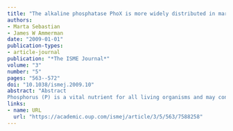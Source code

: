 ```yaml
---
title: "The alkaline phosphatase PhoX is more widely distributed in marine bacteria than the classical PhoA"
authors:
- Marta Sebastian
- James W Ammerman
date: "2009-01-01"
publication-types:
- article-journal
publication: "*The ISME Journal*"
volume: "3"
number: "5"
pages: "563--572"
doi: "10.1038/ismej.2009.10"
abstract: "Abstract
Phosphorus (P) is a vital nutrient for all living organisms and may control the growth of bacteria in the ocean. Bacteria induce alkaline phosphatases when inorganic phosphate (Pi) is insufficient to meet their P-requirements, and therefore bulk alkaline phosphatase activity measurements have been used to assess the P-status of microbial assemblages. In this study, the molecular basis of marine bacterial phosphatases and their potential role in the environment were investigated. We found that only a limited number of homologs to the classical Escherichia coli alkaline phosphatase (PhoA) were present in marine isolates in the Bacteroidetes and γ-proteobacteria lineages. In contrast, PhoX, a recently described phosphatase, was widely distributed among diverse bacterial taxa, including Cyanobacteria, and frequently found in the marine metagenomic Global Ocean Survey database. These taxa included ecologically important groups such as Roseobacter and Trichodesmium. PhoX was induced solely upon P-starvation and accounted for approximately 90% of the phosphatase activity in the model marine bacterium Silicibacter pomeroyi. Analysis of the available transcriptomic datasets and their corresponding metagenomes indicated that PhoX is more abundant than PhoA in oligotrophic marine environments such as the North Pacific Subtropical Gyre. Those analyses also revealed that PhoA may be important when Bacteroidetes are abundant, such as in algal bloom episodes. However, PhoX appears to be much more widespread. Its identification as a gene that mediates organic P acquisition in ecologically important groups, and as a marker of Pi-stress, constitutes an important step toward a better understanding of the marine P cycle."
links:
- name: URL
  url: "https://academic.oup.com/ismej/article/3/5/563/7588258"
---
```

